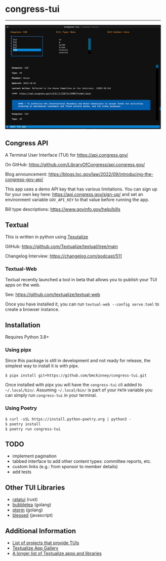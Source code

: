 # congress-tui

---

![example](congress-tui.gif)

## Congress API
A Terminal User Interface (TUI) for https://api.congress.gov/

On GitHub: https://github.com/LibraryOfCongress/api.congress.gov/

Blog announcement: https://blogs.loc.gov/law/2022/09/introducing-the-congress-gov-api/

This app uses a demo API key that has various limitations. You can sign up for your own key here: https://api.congress.gov/sign-up/
and set an environment variable `GOV_API_KEY` to that value before running the app.

Bill type descriptions: https://www.govinfo.gov/help/bills

## Textual

This is written in python using [Texutalize](https://www.textualize.io/)

GitHub: https://github.com/Textualize/textual/tree/main

Changelog Interview: https://changelog.com/podcast/511

### Textual-Web

Textual recently launched a tool in beta that allows you to publish your TUI apps on the web.

See: https://github.com/textualize/textual-web

Once you have installed it, you can run `textual-web --config serve.toml` to create a browser instance.

## Installation
Requires Python 3.8+

### Using pipx

Since this package is still in development and not ready for release,
the simplest way to install it is with pipx.

```shell
$ pipx install git+https://github.com/bmckinney/congress-tui.git
```

Once installed with pipx you will have the `congress-tui` cli added to `~/.local/bin/`. 
Assuming `~/.local/bin/` is part of your `PATH` variable you can simply run `congress-tui` in your terminal.

### Using Poetry
```shell
$ curl -sSL https://install.python-poetry.org | python3 -
$ poetry install
$ poetry run congress-tui
```

## TODO
- implement pagination
- tabbed interface to add other content types: committee reports, etc.
- custom links (e.g.: from sponsor to member details)
- add tests

## Other TUI Libraries

- [ratatui](https://github.com/ratatui-org/ratatui) (rust)
- [bubbletea](https://github.com/charmbracelet/bubbletea) (golang)
- [pterm](https://github.com/pterm/pterm) (golang)
- [blessed](https://github.com/chjj/blessed) (javascript)

## Additional Information

- [List of projects that provide TUIs](https://github.com/rothgar/awesome-tuis)
- [Textualize App Gallery](https://www.textualize.io/projects/)
- [A longer list of Textualize apps and libraries](https://github.com/davep/transcendent-textual)